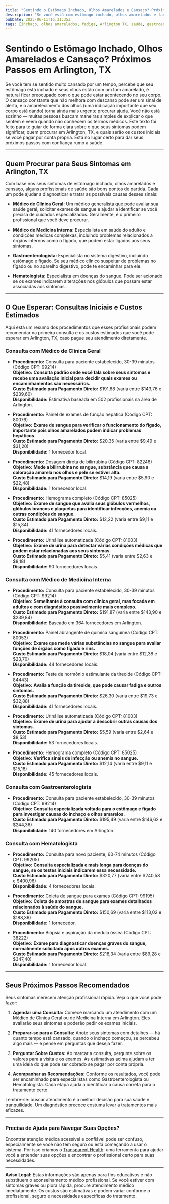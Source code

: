 ```yaml
---
title: "Sentindo o Estômago Inchado, Olhos Amarelados e Cansaço? Próximos Passos em Arlington, TX"
description: "Se você está com estômago inchado, olhos amarelados e fadiga, saiba quem procurar e quais custos esperar para atendimento em Arlington, TX."
pubDate: 2025-06-11T16:31:35Z
tags: [inchaço, olhos amarelados, fadiga, Arlington TX, saúde, gastroenterologia, clínica geral, medicina interna]
---
```


# Sentindo o Estômago Inchado, Olhos Amarelados e Cansaço? Próximos Passos em Arlington, TX

Se você tem se sentido muito cansado por um tempo, percebe que seu estômago está inchado e seus olhos estão com um tom amarelado, é natural ficar preocupado com o que pode estar acontecendo no seu corpo. O cansaço constante que não melhora com descanso pode ser um sinal de alerta, e o amarelecimento dos olhos (uma indicação importante que seu corpo está dando) torna ainda mais urgente procurar ajuda. Você não está sozinho — muitas pessoas buscam maneiras simples de explicar o que sentem e veem quando não conhecem os termos médicos. Este texto foi feito para te guiar de forma clara sobre o que seus sintomas podem significar, quem procurar em Arlington, TX, e quais serão os custos iniciais se você pagar por conta própria. Está no lugar certo para dar seus próximos passos com confiança rumo à saúde.

---

## Quem Procurar para Seus Sintomas em Arlington, TX

Com base nos seus sintomas de estômago inchado, olhos amarelados e cansaço, alguns profissionais de saúde são bons pontos de partida. Cada um pode ajudar a diagnosticar e tratar as possíveis causas desses sinais:

- **Médico de Clínica Geral:** Um médico generalista que pode avaliar sua saúde geral, solicitar exames de sangue e ajudar a identificar se você precisa de cuidados especializados. Geralmente, é o primeiro profissional que você deve procurar.

- **Médico de Medicina Interna:** Especialista em saúde do adulto e condições médicas complexas, incluindo problemas relacionados a órgãos internos como o fígado, que podem estar ligados aos seus sintomas.

- **Gastroenterologista:** Especialista no sistema digestivo, incluindo estômago e fígado. Se seu médico clínico suspeitar de problemas no fígado ou no aparelho digestivo, pode te encaminhar para ele.

- **Hematologista:** Especialista em doenças do sangue. Pode ser acionado se os exames indicarem alterações nos glóbulos que possam estar associadas aos sintomas.

---

## O Que Esperar: Consultas Iniciais e Custos Estimados

Aqui está um resumo dos procedimentos que esses profissionais podem recomendar na primeira consulta e os custos estimados que você pode esperar em Arlington, TX, caso pague seu atendimento diretamente.

### Consulta com Médico de Clínica Geral

- **Procedimento:** Consulta para paciente estabelecido, 30-39 minutos (Código CPT: 99214)  
  **Objetivo:** **Consulta padrão onde você fala sobre seus sintomas e recebe uma avaliação inicial para decidir quais exames ou encaminhamentos são necessários.**  
  **Custo Estimado para Pagamento Direto:** $191,68 (varia entre $143,76 e $239,60)  
  **Disponibilidade:** Estimativa baseada em 502 profissionais na área de Arlington.

- **Procedimento:** Painel de exames de função hepática (Código CPT: 80076)  
  **Objetivo:** **Exame de sangue para verificar o funcionamento do fígado, importante pois olhos amarelados podem indicar problemas hepáticos.**  
  **Custo Estimado para Pagamento Direto:** $20,35 (varia entre $9,49 e $31,20)  
  **Disponibilidade:** 1 fornecedor local.

- **Procedimento:** Dosagem direta de bilirrubina (Código CPT: 82248)  
  **Objetivo:** **Mede a bilirrubina no sangue, substância que causa a coloração amarela nos olhos e pele se estiver alta.**  
  **Custo Estimado para Pagamento Direto:** $14,19 (varia entre $5,90 e $22,48)  
  **Disponibilidade:** 1 fornecedor local.

- **Procedimento:** Hemograma completo (Código CPT: 85025)  
  **Objetivo:** **Exame de sangue que avalia seus glóbulos vermelhos, glóbulos brancos e plaquetas para identificar infecções, anemia ou outras condições do sangue.**  
  **Custo Estimado para Pagamento Direto:** $12,22 (varia entre $9,11 e $15,34)  
  **Disponibilidade:** 41 fornecedores locais.

- **Procedimento:** Urinálise automatizada (Código CPT: 81003)  
  **Objetivo:** **Exame de urina para detectar várias condições médicas que podem estar relacionadas aos seus sintomas.**  
  **Custo Estimado para Pagamento Direto:** $5,41 (varia entre $2,63 e $8,18)  
  **Disponibilidade:** 90 fornecedores locais.

### Consulta com Médico de Medicina Interna

- **Procedimento:** Consulta para paciente estabelecido, 30-39 minutos (Código CPT: 99214)  
  **Objetivo:** **Semelhante à consulta com clínica geral, mas focada em adultos e com diagnóstico possivelmente mais complexo.**  
  **Custo Estimado para Pagamento Direto:** $191,87 (varia entre $143,90 e $239,84)  
  **Disponibilidade:** Baseado em 364 fornecedores em Arlington.

- **Procedimento:** Painel abrangente de química sanguínea (Código CPT: 80053)  
  **Objetivo:** **Exame que mede várias substâncias no sangue para avaliar funções de órgãos como fígado e rins.**  
  **Custo Estimado para Pagamento Direto:** $18,04 (varia entre $12,38 e $23,70)  
  **Disponibilidade:** 44 fornecedores locais.

- **Procedimento:** Teste de hormônio estimulante da tireoide (Código CPT: 84443)  
  **Objetivo:** **Avalia a função da tireoide, que pode causar fadiga e outros sintomas.**  
  **Custo Estimado para Pagamento Direto:** $26,30 (varia entre $19,73 e $32,88)  
  **Disponibilidade:** 41 fornecedores locais.

- **Procedimento:** Urinálise automatizada (Código CPT: 81003)  
  **Objetivo:** **Exame de urina para ajudar a descobrir outras causas dos sintomas.**  
  **Custo Estimado para Pagamento Direto:** $5,59 (varia entre $2,64 e $8,53)  
  **Disponibilidade:** 53 fornecedores locais.

- **Procedimento:** Hemograma completo (Código CPT: 85025)  
  **Objetivo:** **Verifica sinais de infecção ou anemia no sangue.**  
  **Custo Estimado para Pagamento Direto:** $12,14 (varia entre $9,11 e $15,18)  
  **Disponibilidade:** 45 fornecedores locais.

### Consulta com Gastroenterologista

- **Procedimento:** Consulta para paciente estabelecido, 30-39 minutos (Código CPT: 99214)  
  **Objetivo:** **Consulta especializada voltada para o estômago e fígado para investigar causas do inchaço e olhos amarelos.**  
  **Custo Estimado para Pagamento Direto:** $195,49 (varia entre $146,62 e $244,36)  
  **Disponibilidade:** 140 fornecedores em Arlington.

### Consulta com Hematologista

- **Procedimento:** Consulta para novo paciente, 60-74 minutos (Código CPT: 99205)  
  **Objetivo:** **Consulta especializada e mais longa para doenças do sangue, se os testes iniciais indicarem essa necessidade.**  
  **Custo Estimado para Pagamento Direto:** $320,77 (varia entre $240,58 e $400,96)  
  **Disponibilidade:** 4 fornecedores locais.

- **Procedimento:** Coleta de sangue para exames (Código CPT: 99195)  
  **Objetivo:** **Coleta de amostras de sangue para exames detalhados relacionados à saúde do sangue.**  
  **Custo Estimado para Pagamento Direto:** $150,69 (varia entre $113,02 e $188,36)  
  **Disponibilidade:** 1 fornecedor.

- **Procedimento:** Biópsia e aspiração da medula óssea (Código CPT: 38222)  
  **Objetivo:** **Exame para diagnosticar doenças graves do sangue, normalmente solicitado após outros exames.**  
  **Custo Estimado para Pagamento Direto:** $218,34 (varia entre $89,28 e $347,40)  
  **Disponibilidade:** 1 fornecedor local.

---

## Seus Próximos Passos Recomendados

Seus sintomas merecem atenção profissional rápida. Veja o que você pode fazer:

1. **Agendar uma Consulta:** Comece marcando um atendimento com um Médico de Clínica Geral ou de Medicina Interna em Arlington. Eles avaliarão seus sintomas e poderão pedir os exames iniciais.

2. **Preparar-se para a Consulta:** Anote seus sintomas com detalhes — há quanto tempo está cansado, quando o inchaço começou, se percebeu algo mais — e pense em perguntas que deseja fazer.

3. **Perguntar Sobre Custos:** Ao marcar a consulta, pergunte sobre os valores para a visita e os exames. As estimativas acima ajudam a ter uma ideia do que pode ser cobrado se pagar por conta própria.

4. **Acompanhar as Recomendações:** Conforme os resultados, você pode ser encaminhado para especialistas como Gastroenterologista ou Hematologista. Cada etapa ajuda a identificar a causa correta para o tratamento certo.

Lembre-se: buscar atendimento é a melhor decisão para sua saúde e tranquilidade. Um diagnóstico precoce costuma levar a tratamentos mais eficazes.

---

### Precisa de Ajuda para Navegar Suas Opções?

Encontrar atenção médica acessível e confiável pode ser confuso, especialmente se você não tem seguro ou está começando a usar o sistema. Por isso criamos o [Transparent Health](https://transparenthealth.ai): uma ferramenta para ajudar você a entender suas opções e encontrar o profissional certo para suas necessidades.

---

**Aviso Legal:** Estas informações são apenas para fins educativos e não substituem o aconselhamento médico profissional. Se você estiver com sintomas graves ou piora rápida, procure atendimento médico imediatamente. Os custos são estimativas e podem variar conforme o profissional, seguro e necessidades específicas do tratamento.
